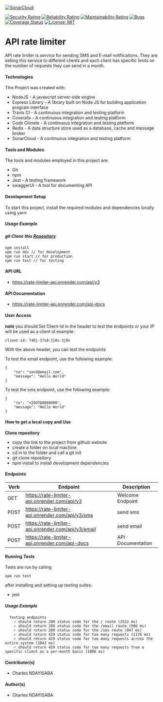 [![SonarCloud](https://sonarcloud.io/images/project_badges/sonarcloud-white.svg)](https://sonarcloud.io/summary/new_code?id=nccharles_API_rate_limiter)

[![Security Rating](https://sonarcloud.io/api/project_badges/measure?project=nccharles_API_rate_limiter&metric=security_rating)](https://sonarcloud.io/summary/new_code?id=nccharles_API_rate_limiter)
[![Reliability Rating](https://sonarcloud.io/api/project_badges/measure?project=nccharles_API_rate_limiter&metric=reliability_rating)](https://sonarcloud.io/summary/new_code?id=nccharles_API_rate_limiter)
[![Maintainability Rating](https://sonarcloud.io/api/project_badges/measure?project=nccharles_API_rate_limiter&metric=sqale_rating)](https://sonarcloud.io/summary/new_code?id=nccharles_API_rate_limiter)
[![Bugs](https://sonarcloud.io/api/project_badges/measure?project=nccharles_API_rate_limiter&metric=bugs)](https://sonarcloud.io/summary/new_code?id=nccharles_API_rate_limiter)
[![Coverage Status](https://coveralls.io/repos/github/nccharles/API_rate_limiter/badge.svg?branch=main)](https://coveralls.io/github/nccharles/API_rate_limiter?branch=main)
[![License: MIT](https://img.shields.io/badge/License-MIT-yellow.svg)](https://opensource.org/licenses/MIT)
# API rate limiter
API rate limiter is service for sending SMS and E-mail notifications. They are selling this service to different clients and each client has specific limits on the number of requests they can send in a month.

#### Technologies
This Project was created with:
- NodeJS - A javascript server-side engine
- Express Library - A library built on Node JS for building application program interface
- Travis CI - A continuous integration and testing platform
- Coveralls - A continuous integration and testing platform
- Code Climate - A continuous integration and testing platform
- Redis - A data structure store used as a database, cache and message broker
- SonarCloud - A continuous integration and testing platform

#### Tools and Modules
The tools and modules employed in this project are:
- Git
- npm
- Jest - A testing framework
- swaggerUI - A tool for documenting API

#### Development Setup
To start this project, install the required modules and dependencies locally using yarn:
##### Usage Example
##### git Clone this [Repository](git@github.com:nccharles/API_rate_limiter.git)
```
npm install
npm run dev // for development
npm run start // for production
npm run test // for testing
```

#### API URL
- https://rate-limiter-api.onrender.com/api/v3

#### API Documentation
-  https://rate-limiter-api.onrender.com/api-docs

#### User Access
**note** you should Set Client-Id in the header to test the endpoints or your IP will be used as a client id
example:
```
client-id: 748j-37s8-3j8s-3j8s
```
With the above header, you can test the endpoints

To test the email endpoint, use the following example:
```
{
    "to": "send@email.com",
    "message": "Hello World"
}
```

To test the sms endpoint, use the following example:
```
{
    "to": "+250788000000",
    "message": "Hello World"
}
```

#### How to get a local copy and Use
**Clone repository**
- copy the link to the project from github website
- create a folder on local machine
- cd in to the folder and call a git init
- git clone repository
- npm install to install development dependencies


#### Endpoints
| Verb | Endpoint                                           | Description      |
|------|----------------------------------------------------|------------------|
| GET  | https://rate-limiter-api.onrender.com/api/v3       | Welcome Endpoint |
| POST | https://rate-limiter-api.onrender.com/api/v3/sms   | send sms         |
| POST | https://rate-limiter-api.onrender.com/api/v3/email | send email       |
| POST | https://rate-limiter-api.onrender.com/api-docs     | API Documentation|

#### Running Tests
Tests are run by calling
```
npm run test
```
after installing and setting up testing suites:
- jest
##### Usage Example
```
  Testing endpoints
    ✓ should return 200 status code for the / route (2522 ms)                                                                                                      
    ✓ should return 200 status code for the /email route (996 ms)                                                                                                  
    ✓ should return 200 status code for the /sms route (847 ms)                                                                                                    
    ✓ should return 429 status code for too many requests (1176 ms)                                                                                                
    ✓ should return 429 status code for too many requests across the entire system (1043 ms)                                                                       
    ✓ should return 429 status code for too many requests from a specific client on a per-month basis (1006 ms)  
```
#### Contributor(s)
- Charles NDAYISABA

#### Author(s)
- Charles NDAYISABA